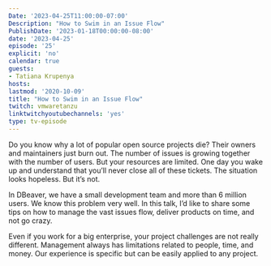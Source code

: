 ```yaml
---
Date: '2023-04-25T11:00:00-07:00'
Description: "How to Swim in an Issue Flow"
PublishDate: '2023-01-18T00:00:00-08:00'
date: '2023-04-25'
episode: '25'
explicit: 'no'
calendar: true
guests:
- Tatiana Krupenya
hosts:
lastmod: '2020-10-09'
title: "How to Swim in an Issue Flow"
twitch: vmwaretanzu
linktwitchyoutubechannels: 'yes'
type: tv-episode
---
```


Do you know why a lot of popular open source projects die? Their owners and maintainers just burn out. The number of issues is growing together with the number of users. But your resources are limited. One day you wake up and understand that you’ll never close all of these tickets. The situation looks hopeless. But it’s not.

In DBeaver, we have a small development team and more than 6 million users. We know this problem very well. In this talk, I’d like to share some tips on how to manage the vast issues flow, deliver products on time, and not go crazy. 

Even if you work for a big enterprise, your project challenges are not really different. Management always has limitations related to people, time, and money. Our experience is specific but can be easily applied to any project.